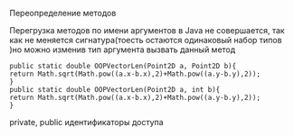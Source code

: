 Переопределение методов

Перегрузка методов по имени аргументов в Java не совершается, так как не меняется 
сигнатура(тоесть остаются одинаковый набор типов )но можно изменив тип аргумента вызвать данный метод 

```
public static double OOPVectorLen(Point2D a, Point2D b){
return Math.sqrt(Math.pow((a.x-b.x),2)+Math.pow((a.y-b.y),2));
}
public static double OOPVectorLen(Point2D a, int b){
return Math.sqrt(Math.pow((a.x-b.x),2)+Math.pow((a.y-b.y),2));
} 
```

private, public идентификаторы доступа


